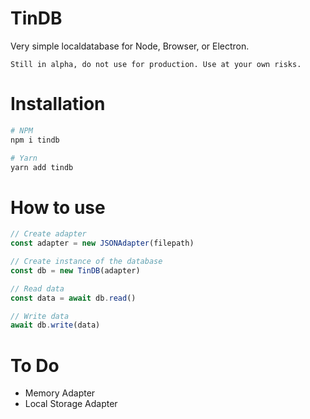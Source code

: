 # TinDB

Very simple localdatabase for Node, Browser, or Electron.

```
Still in alpha, do not use for production. Use at your own risks.
```

# Installation

```sh
# NPM
npm i tindb
```

```sh
# Yarn
yarn add tindb
```

# How to use

```ts
// Create adapter
const adapter = new JSONAdapter(filepath)

// Create instance of the database
const db = new TinDB(adapter)

// Read data
const data = await db.read()

// Write data
await db.write(data)
```

# To Do

- Memory Adapter
- Local Storage Adapter
